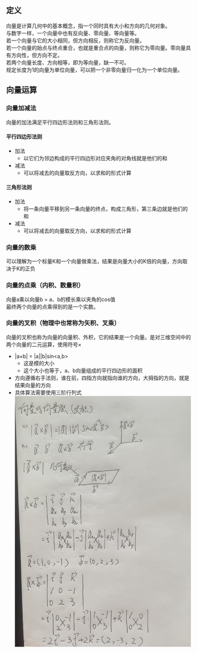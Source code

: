 ## 定义
向量是计算几何中的基本概念，指一个同时具有大小和方向的几何对象。  
与数字一样，一个向量中也有反向量、零向量、等向量等。  
若一个向量与它的大小相同，但方向相反，则称它为反向量。  
若一个向量的始点与终点重合，也就是重合点的向量，则称它为零向量。零向量具有方向性，但方向不定。  
若两个向量长度、方向相等，即为等向量，缺一不可。  
规定长度为1的向量为单位向量，可以把一个非零向量归一化为一个单位向量。  
## 向量运算
### 向量加减法
向量的加法满足平行四边形法则和三角形法则。
#### 平行四边形法则
- 加法
  - 以它们为邻边构成的平行四边形对应夹角的对角线就是他们的和
- 减法
  - 可以将减去的向量取反方向，以求和的形式计算
#### 三角形法则
- 加法
  - 将一条向量平移到另一条向量的终点，构成三角形，第三条边就是他们的和
- 减法
  - 可以将减去的向量取反方向，以求和的形式计算
### 向量的数乘
可以理解为一个标量K和一个向量做乘法，结果是向量大小的K倍的向量，方向取决于K的正负
### 向量的点乘（内积、数量积）
向量a乘以向量b = a、b的模长乘以夹角的cos值  
最终两个向量的点乘得到的是一个实数。
### 向量的叉积（物理中也常称为矢积、叉乘）
向量的叉积也称为向量的向量积、外积，它的结果是一个向量。是对三维空间中的两个向量的二元运算，使用符号×
- |a×b| = |a||b|sin<a,b>
  - 这是模的大小
  - 这个大小也等于，a、b向量组成的平行四边形的面积
- 方向遵循右手法则，谁在前，四指方向就指向谁的方向，大拇指的方向，就是结果向量的方向
- 具体算法需要使用三阶行列式
![](img/xiangliang.png)